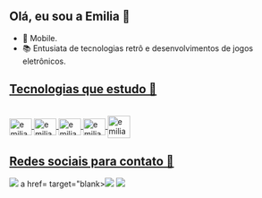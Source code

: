 ## Olá, eu sou a Emilia 🖖

- 📖 Mobile.
- 📚 Entusiata de tecnologias retrô e desenvolvimentos de jogos eletrônicos.

 <div>
  <a href= "https://www.linkedin.com/in/emilia-gabrielly-5431b51b9/">
  <a href= "mailto:emiliapb474@gmail.com">
  </div> 
  
  ## Tecnologias que estudo 📙
  <div style="display: inline_block"><br>
    <img align="center" alt="emilia-Dart" height="30" width="40" img src="https://cdn.jsdelivr.net/gh/devicons/devicon/icons/dart/dart-original-wordmark.svg" />
    <img align="center" alt="emilia-fluttter" height="30" width="40" img src="https://cdn.jsdelivr.net/gh/devicons/devicon/icons/flutter/flutter-original.svg" />
    <img align="center" alt="emilia-css" height="30" width="40" img src= "https://cdn.jsdelivr.net/gh/devicons/devicon/icons/css3/css3-original-wordmark.svg" />
    <img align="center" alt="emilia-js" height="30" width="40" img src="https://cdn.jsdelivr.net/gh/devicons/devicon/icons/javascript/javascript-original.svg"/>
    <img align="center" alt="emilia-Java" heigth="30" width="40" img src="https://cdn.jsdelivr.net/gh/devicons/devicon/icons/java/java-original.svg" />       
   </div>
  
  ## Redes sociais para contato 📰
   
  <div>
    <a href= "https://www.linkedin.com/in/emilia-gabrielly-5431b51b9/" target="_blank"><img src="https://img.shields.io/badge/-LinkedIn-%230077B5?style=for-the-badge&logo=linkedin&logoColor=white" target="_blank"></a>
    a href=       target="blank><img src=<i class="devicon-github-original colored"></i>
    <a href="https://instagram.com/uni_gata?igshid=YmMyMTA2M2Y=" target="_blank"><img src="https://img.shields.io/badge/-Instagram-%23E4405F?style=for-the-badge&logo=instagram&logoColor=white" target="_blank"></a>
     
  </div>
